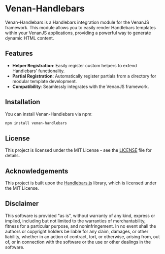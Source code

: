 # Venan-Handlebars

Venan-Handlebars is a Handlebars integration module for the VenanJS framework. This module allows you to easily render Handlebars templates within your VenanJS applications, providing a powerful way to generate dynamic HTML content.

## Features

- **Helper Registration**: Easily register custom helpers to extend Handlebars' functionality.
- **Partial Registration**: Automatically register partials from a directory for modular template development.
- **Compatibility**: Seamlessly integrates with the VenanJS framework.

## Installation

You can install Venan-Handlebars via npm:

```bash
npm install venan-handlebars
```


## License

This project is licensed under the MIT License - see the [LICENSE](LICENSE) file for details.

## Acknowledgements

This project is built upon the [Handlebars.js](https://github.com/handlebars-lang/handlebars.js) library, which is licensed under the MIT License.


## Disclaimer

This software is provided "as is", without warranty of any kind, express or implied, including but not limited to the warranties of merchantability, fitness for a particular purpose, and noninfringement. In no event shall the authors or copyright holders be liable for any claim, damages, or other liability, whether in an action of contract, tort, or otherwise, arising from, out of, or in connection with the software or the use or other dealings in the software.

